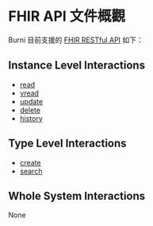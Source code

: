 # FHIR API 文件概觀
Burni 目前支援的 [FHIR RESTful API](https://www.hl7.org/fhir/http.html) 如下：

## Instance Level Interactions
- [read](https://www.hl7.org/fhir/http.html#read)
- [vread](https://www.hl7.org/fhir/http.html#vread)
- [update](https://www.hl7.org/fhir/http.html#update)
- [delete](https://www.hl7.org/fhir/http.html#delete)
- [history](https://www.hl7.org/fhir/http.html#history)

## Type Level Interactions
- [create](https://www.hl7.org/fhir/http.html#create)
- [search](https://www.hl7.org/fhir/http.html#search)

## Whole System Interactions
None